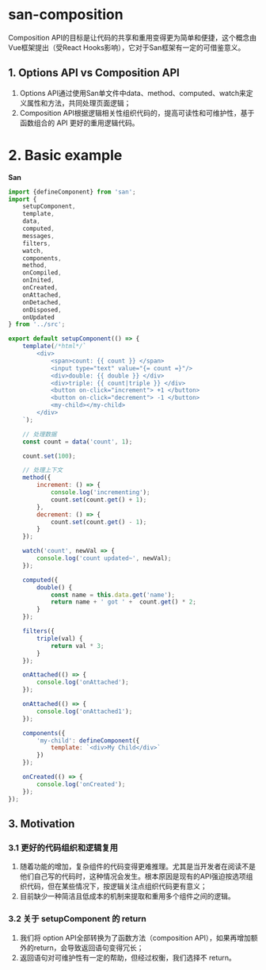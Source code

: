 # san-composition

Composition API的目标是让代码的共享和重用变得更为简单和便捷，这个概念由Vue框架提出（受React Hooks影响），它对于San框架有一定的可借鉴意义。

## 1. Options API  vs Composition API

1. Options API通过使用San单文件中data、method、computed、watch来定义属性和方法，共同处理页面逻辑；
2. Composition API根据逻辑相关性组织代码的，提高可读性和可维护性，基于函数组合的 API 更好的重用逻辑代码。


# 2. Basic example

**San**

```js
import {defineComponent} from 'san';
import {
    setupComponent,
    template,
    data,
    computed,
    messages,
    filters,
    watch,
    components,
    method,
    onCompiled,
    onInited,
    onCreated,
    onAttached,
    onDetached,
    onDisposed,
    onUpdated
} from '../src';

export default setupComponent(() => {
    template(/*html*/`
        <div>
            <span>count: {{ count }} </span>
            <input type="text" value="{= count =}"/>
            <div>double: {{ double }} </div>
            <div>triple: {{ count|triple }} </div>
            <button on-click="increment"> +1 </button>
            <button on-click="decrement"> -1 </button>
            <my-child></my-child>
        </div>
    `);

    // 处理数据
    const count = data('count', 1);

    count.set(100);

    // 处理上下文
    method({
        increment: () => {
            console.log('incrementing');
            count.set(count.get() + 1);
        },
        decrement: () => {
            count.set(count.get() - 1);
        }
    });

    watch('count', newVal => {
        console.log('count updated~', newVal);
    });

    computed({
        double() {
            const name = this.data.get('name');
            return name + ' got ' +  count.get() * 2;
        }
    });

    filters({
        triple(val) {
            return val * 3;
        }
    });

    onAttached(() => {
        console.log('onAttached');
    });

    onAttached(() => {
        console.log('onAttached1');
    });

    components({
        'my-child': defineComponent({
            template: `<div>My Child</div>`
        })
    });

    onCreated(() => {
        console.log('onCreated');
    });
});

```

## 3. Motivation

### 3.1 更好的代码组织和逻辑复用

1. 随着功能的增加，复杂组件的代码变得更难推理。尤其是当开发者在阅读不是他们自己写的代码时，这种情况会发生。根本原因是现有的API强迫按选项组织代码，但在某些情况下，按逻辑关注点组织代码更有意义；
2. 目前缺少一种简洁且低成本的机制来提取和重用多个组件之间的逻辑。

### 3.2 关于 setupComponent 的 return

1. 我们将 option API全部转换为了函数方法（composition API），如果再增加额外的return，会导致返回语句变得冗长；
2. 返回语句对可维护性有一定的帮助，但经过权衡，我们选择不 return。



